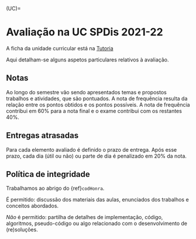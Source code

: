 (UC)=
# Avaliação na UC SPDis 2021-22

A ficha da unidade curricular está na [Tutoria](https://academico.ualg.pt/netpa/doc?codeDiscip=14781060&anoLectivo=202122&codInstituic=9&stage=FichaUnidadeCurricular&_event=publicacaoFUC&docIsAttachment=false&popup_mode=true)

Aqui detalham-se alguns aspetos particulares relativos à avaliação.

## Notas

Ao longo do semestre vão sendo apresentados temas e propostos trabalhos e atividades, que são pontuados. A nota de frequência resulta da relação entre os pontos obtidos e os pontos possíveis. A nota de frequência contribui em 60\% para a nota final e o exame contribui com os restantes 40\%.

## Entregas atrasadas

Para cada elemento avaliado é definido o prazo de entrega. 
Após esse prazo, cada dia (útil ou não) ou parte de dia é penalizado em 20\% da nota.

## Política de integridade 

Trabalhamos ao abrigo do {ref}`codHonra`.

É permitido: discussão dos materiais das aulas, enunciados dos trabalhos e conceitos abordados.

_Não_ é permitido: partilha de detalhes de implementação, código, algoritmos, pseudo-código ou algo relacionado com o desenvolvimento de (re)soluções.

